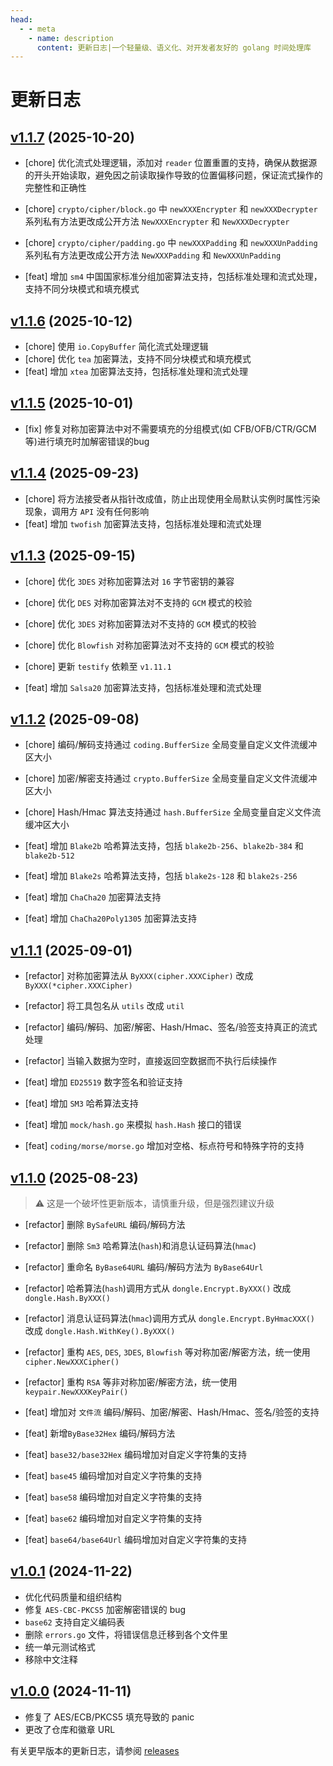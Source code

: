 ```yaml
---
head:
  - - meta
    - name: description
      content: 更新日志|一个轻量级、语义化、对开发者友好的 golang 时间处理库
---
```


# 更新日志

## [v1.1.7](https://github.com/dromara/dongle/compare/v1.1.6...v1.1.7) (2025-10-20)

* [chore] 优化流式处理逻辑，添加对 `reader` 位置重置的支持，确保从数据源的开头开始读取，避免因之前读取操作导致的位置偏移问题，保证流式操作的完整性和正确性
* [chore] `crypto/cipher/block.go` 中 `newXXXEncrypter` 和 `newXXXDecrypter` 系列私有方法更改成公开方法 `NewXXXEncrypter` 和 `NewXXXDecrypter`
* [chore] `crypto/cipher/padding.go` 中 `newXXXPadding` 和 `newXXXUnPadding` 系列私有方法更改成公开方法 `NewXXXPadding` 和 `NewXXXUnPadding`

* [feat] 增加 `sm4` 中国国家标准分组加密算法支持，包括标准处理和流式处理，支持不同分块模式和填充模式

## [v1.1.6](https://github.com/dromara/dongle/compare/v1.1.5...v1.1.6) (2025-10-12)

* [chore] 使用 `io.CopyBuffer` 简化流式处理逻辑
* [chore] 优化 `tea` 加密算法，支持不同分块模式和填充模式
* [feat] 增加 `xtea` 加密算法支持，包括标准处理和流式处理

## [v1.1.5](https://github.com/dromara/dongle/compare/v1.1.4...v1.1.5) (2025-10-01)

* [fix] 修复对称加密算法中对不需要填充的分组模式(如 CFB/OFB/CTR/GCM 等)进行填充时加解密错误的bug

## [v1.1.4](https://github.com/dromara/dongle/compare/v1.1.3...v1.1.4) (2025-09-23)

* [chore] 将方法接受者从指针改成值，防止出现使用全局默认实例时属性污染现象，调用方 `API` 没有任何影响
* [feat] 增加 `twofish` 加密算法支持，包括标准处理和流式处理

## [v1.1.3](https://github.com/dromara/dongle/compare/v1.1.2...v1.1.3) (2025-09-15)

* [chore] 优化 `3DES` 对称加密算法对 `16` 字节密钥的兼容
* [chore] 优化 `DES` 对称加密算法对不支持的 `GCM` 模式的校验
* [chore] 优化 `3DES` 对称加密算法对不支持的 `GCM` 模式的校验
* [chore] 优化 `Blowfish` 对称加密算法对不支持的 `GCM` 模式的校验
* [chore] 更新 `testify` 依赖至 `v1.11.1` 

* [feat] 增加 `Salsa20` 加密算法支持，包括标准处理和流式处理

## [v1.1.2](https://github.com/dromara/dongle/compare/v1.1.1...v1.1.2) (2025-09-08)

* [chore] 编码/解码支持通过 `coding.BufferSize` 全局变量自定义文件流缓冲区大小
* [chore] 加密/解密支持通过 `crypto.BufferSize` 全局变量自定义文件流缓冲区大小
* [chore] Hash/Hmac 算法支持通过 `hash.BufferSize` 全局变量自定义文件流缓冲区大小

* [feat] 增加 `Blake2b` 哈希算法支持，包括 `blake2b-256`、`blake2b-384` 和 `blake2b-512`
* [feat] 增加 `Blake2s` 哈希算法支持，包括 `blake2s-128` 和 `blake2s-256`
* [feat] 增加 `ChaCha20` 加密算法支持
* [feat] 增加 `ChaCha20Poly1305` 加密算法支持

## [v1.1.1](https://github.com/dromara/dongle/compare/v1.1.0...v1.1.1) (2025-09-01)

* [refactor] 对称加密算法从 `ByXXX(cipher.XXXCipher)` 改成 `ByXXX(*cipher.XXXCipher)`
* [refactor] 将工具包名从 `utils` 改成 `util`
* [refactor] 编码/解码、加密/解密、Hash/Hmac、签名/验签支持真正的流式处理
* [refactor] 当输入数据为空时，直接返回空数据而不执行后续操作

* [feat] 增加 `ED25519` 数字签名和验证支持
* [feat] 增加 `SM3` 哈希算法支持
* [feat] 增加 `mock/hash.go` 来模拟 `hash.Hash` 接口的错误
* [feat] `coding/morse/morse.go` 增加对空格、标点符号和特殊字符的支持

## [v1.1.0](https://github.com/dromara/dongle/compare/v1.0.1...v1.1.0) (2025-08-23)
> ⚠️ 这是一个破坏性更新版本，请慎重升级，但是强烈建议升级

* [refactor] 删除 `BySafeURL` 编码/解码方法
* [refactor] 删除 `Sm3` 哈希算法(`hash`)和消息认证码算法(`hmac`)
* [refactor] 重命名 `ByBase64URL` 编码/解码方法为 `ByBase64Url`
* [refactor] 哈希算法(`hash`)调用方式从 `dongle.Encrypt.ByXXX()` 改成 `dongle.Hash.ByXXX()`
* [refactor] 消息认证码算法(`hmac`)调用方式从 `dongle.Encrypt.ByHmacXXX()` 改成 `dongle.Hash.WithKey().ByXXX()`
* [refactor] 重构 `AES`, `DES`, `3DES`, `Blowfish` 等对称加密/解密方法，统一使用 `cipher.NewXXXCipher()`
* [refactor] 重构 `RSA` 等非对称加密/解密方法，统一使用 `keypair.NewXXXKeyPair()`

* [feat] 增加对 `文件流` 编码/解码、加密/解密、Hash/Hmac、签名/验签的支持
* [feat] 新增`ByBase32Hex` 编码/解码方法
* [feat] `base32/base32Hex` 编码增加对自定义字符集的支持
* [feat] `base45` 编码增加对自定义字符集的支持
* [feat] `base58` 编码增加对自定义字符集的支持
* [feat] `base62` 编码增加对自定义字符集的支持
* [feat] `base64/base64Url` 编码增加对自定义字符集的支持

## [v1.0.1](https://github.com/dromara/dongle/compare/v1.0.0...v1.0.1) (2024-11-22)

* 优化代码质量和组织结构
* 修复 `AES-CBC-PKCS5` 加密解密错误的 bug
* `base62` 支持自定义编码表
* 删除 `errors.go` 文件，将错误信息迁移到各个文件里
* 统一单元测试格式
* 移除中文注释

## [v1.0.0](https://github.com/dromara/carbon/compare/v0.2.8...v1.0.0) (2024-11-11)

- 修复了 AES/ECB/PKCS5 填充导致的 panic 
- 更改了仓库和徽章 URL

有关更早版本的更新日志，请参阅 <a href="https://github.com/dromara/dongle/releases" target="_blank" rel="noreferrer">releases</a>
